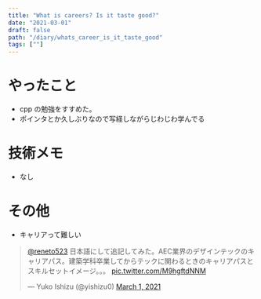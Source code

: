 ```yaml
---
title: "What is careers? Is it taste good?"
date: "2021-03-01"
draft: false
path: "/diary/whats_career_is_it_taste_good"
tags: [""]
---
```


# やったこと

- cpp の勉強をすすめた。
- ポインタとか久しぶりなので写経しながらじわじわ学んでる

# 技術メモ

- なし

# その他

- キャリアって難しい
<blockquote class="twitter-tweet"><p lang="ja" dir="ltr"><a href="https://twitter.com/reneto523?ref_src=twsrc%5Etfw">@reneto523</a> 日本語にして追記してみた。AEC業界のデザインテックのキャリアパス。建築学科卒業してからテックに関わるときのキャリアパスとスキルセットイメージ。。。 <a href="https://t.co/M9hgftdNNM">pic.twitter.com/M9hgftdNNM</a></p>&mdash; Yuko Ishizu (@yishizu0) <a href="https://twitter.com/yishizu0/status/1366277562557628416?ref_src=twsrc%5Etfw">March 1, 2021</a></blockquote> <script async src="https://platform.twitter.com/widgets.js" charset="utf-8"></script>